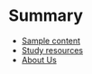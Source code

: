 # Summary

* [Sample content](./sample.md)  
* [Study resources](./resources.md)  
* [About Us](./about-us.md)  

